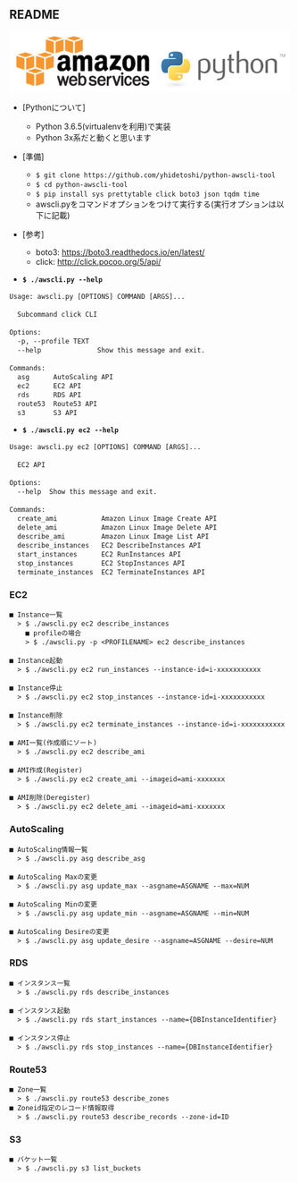 ## README

![Alt Text](https://github.com/yhidetoshi/Pictures/raw/master/aws/aws-python.png)


- [Pythonについて]
  - Python 3.6.5(virtualenvを利用)で実装
  - Python 3x系だと動くと思います
  
- [準備]
  - `$ git clone https://github.com/yhidetoshi/python-awscli-tool`
  - `$ cd python-awscli-tool`
  - `$ pip install sys prettytable click boto3 json tqdm time`
  - awscli.pyをコマンドオプションをつけて実行する(実行オプションは以下に記載)

- [参考]
  - boto3: https://boto3.readthedocs.io/en/latest/
  - click: http://click.pocoo.org/5/api/
 
- **`$ ./awscli.py --help`**
```
Usage: awscli.py [OPTIONS] COMMAND [ARGS]...

  Subcommand click CLI

Options:
  -p, --profile TEXT
  --help              Show this message and exit.

Commands:
  asg      AutoScaling API
  ec2      EC2 API
  rds      RDS API
  route53  Route53 API
  s3       S3 API
```

- **`$ ./awscli.py ec2 --help`**
```
Usage: awscli.py ec2 [OPTIONS] COMMAND [ARGS]...

  EC2 API

Options:
  --help  Show this message and exit.

Commands:
  create_ami           Amazon Linux Image Create API
  delete_ami           Amazon Linux Image Delete API
  describe_ami         Amazon Linux Image List API
  describe_instances   EC2 DescribeInstances API
  start_instances      EC2 RunInstances API
  stop_instances       EC2 StopInstances API
  terminate_instances  EC2 TerminateInstances API
```

### EC2
```
■ Instance一覧
  > $ ./awscli.py ec2 describe_instances
    ■ profileの場合
    > $ ./awscli.py -p <PROFILENAME> ec2 describe_instances
  
■ Instance起動
  > $ ./awscli.py ec2 run_instances --instance-id=i-xxxxxxxxxxx

■ Instance停止
  > $ ./awscli.py ec2 stop_instances --instance-id=i-xxxxxxxxxxx

■ Instance削除
  > $ ./awscli.py ec2 terminate_instances --instance-id=i-xxxxxxxxxxx

■ AMI一覧(作成順にソート)
  > $ ./awscli.py ec2 describe_ami

■ AMI作成(Register)
  > $ ./awscli.py ec2 create_ami --imageid=ami-xxxxxxx

■ AMI削除(Deregister)
  > $ ./awscli.py ec2 delete_ami --imageid=ami-xxxxxxx
```

### AutoScaling
```
■ AutoScaling情報一覧
  > $ ./awscli.py asg describe_asg

■ AutoScaling Maxの変更
  > $ ./awscli.py asg update_max --asgname=ASGNAME --max=NUM

■ AutoScaling Minの変更
  > $ ./awscli.py asg update_min --asgname=ASGNAME --min=NUM

■ AutoScaling Desireの変更
  > $ ./awscli.py asg update_desire --asgname=ASGNAME --desire=NUM
```

### RDS
```
■ インスタンス一覧
  > $ ./awscli.py rds describe_instances

■ インスタンス起動
  > $ ./awscli.py rds start_instances --name={DBInstanceIdentifier}

■ インスタンス停止
  > $ ./awscli.py rds stop_instances --name={DBInstanceIdentifier} 
```



### Route53
```
■ Zone一覧
  > $ ./awscli.py route53 describe_zones
■ Zoneid指定のレコード情報取得
  > $ ./awscli.py route53 describe_records --zone-id=ID
```

### S3
```
■ バケット一覧
  > $ ./awscli.py s3 list_buckets 
```
